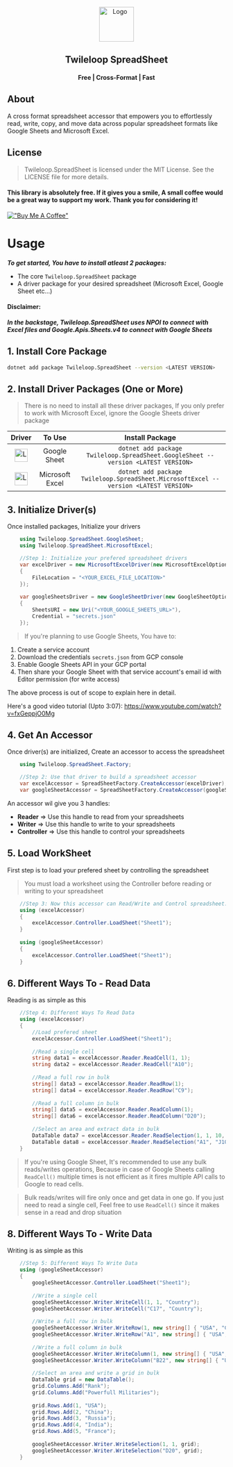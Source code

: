 <!-- PROJECT LOGO -->
<br />
<div align="center">
  <a href="https://github.com/sangeethnandakumar/Twileloop.SpreadSheet">
    <img src="https://iili.io/HUaMukB.png" alt="Logo" width="80" height="80">
  </a>

  <h2 align="center"> Twileloop SpreadSheet</h2>
  <h4 align="center"> Free | Cross-Format | Fast </h4>
</div>

## About
A cross format spreadsheet accessor that empowers you to effortlessly read, write, copy, and move data across popular spreadsheet formats like Google Sheets and Microsoft Excel.

## License
> Twileloop.SpreadSheet is licensed under the MIT License. See the LICENSE file for more details.

#### This library is absolutely free. If it gives you a smile, A small coffee would be a great way to support my work. Thank you for considering it!
[!["Buy Me A Coffee"](https://www.buymeacoffee.com/assets/img/custom_images/orange_img.png)](https://www.buymeacoffee.com/sangeethnanda)

# Usage

***To get started, You have to install atleast 2 packages:***

- The core `Twileloop.SpreadSheet` package
- A driver package for your desired spreadsheet (Microsoft Excel, Google Sheet etc...)

#### Disclaimer:
***In the backstage, Twileloop.SpreadSheet uses NPOI to connect with Excel files and Google.Apis.Sheets.v4 to connect with Google Sheets***

## 1. Install Core Package
```bash
dotnet add package Twileloop.SpreadSheet --version <LATEST VERSION>
```

## 2. Install Driver Packages (One or More)

> There is no need to install all these driver packages, If you only prefer to work with Microsoft Excel, ignore the Google Sheets driver package




| Driver | To Use | Install Package   
| :---: | :---:   | :---:
| <img src="https://iili.io/HUaMOEG.png" alt="Logo" height="30"> | Google Sheet | `dotnet add package Twileloop.SpreadSheet.GoogleSheet --version <LATEST VERSION>`  
| <img src="https://iili.io/HUaM8Yl.png" alt="Logo" height="30"> | Microsoft Excel | `dotnet add package Twileloop.SpreadSheet.MicrosoftExcel --version <LATEST VERSION>`  

## 3. Initialize Driver(s) 
Once installed packages, Initialize your drivers

```csharp
    using Twileloop.SpreadSheet.GoogleSheet;
    using Twileloop.SpreadSheet.MicrosoftExcel;

    //Step 1: Initialize your prefered spreadsheet drivers
    var excelDriver = new MicrosoftExcelDriver(new MicrosoftExcelOptions
    {
        FileLocation = "<YOUR_EXCEL_FILE_LOCATION>"
    });
    
    var googleSheetsDriver = new GoogleSheetDriver(new GoogleSheetOptions
    {
        SheetsURI = new Uri("<YOUR_GOOGLE_SHEETS_URL>"),
        Credential = "secrets.json"
    });
```

> If you're planning to use Google Sheets, You have to:
1. Create a service account
1. Download the credentials `secrets.json` from GCP console
1. Enable Google Sheets API in your GCP portal
1. Then share your Google Sheet with that service account's email id with Editor permission (for write access)

The above process is out of scope to explain here in detail.

Here's a good video tutorial (Upto 3:07): https://www.youtube.com/watch?v=fxGeppjO0Mg

## 4. Get An Accessor
Once driver(s) are initialized, Create an accessor to access the spreadsheet

```csharp
    using Twileloop.SpreadSheet.Factory;

    //Step 2: Use that driver to build a spreadsheet accessor
    var excelAccessor = SpreadSheetFactory.CreateAccessor(excelDriver);
    var googleSheetAccessor = SpreadSheetFactory.CreateAccessor(googleSheetsDriver);
```

An accessor wil give you 3 handles:
- **Reader** => Use this handle to read from your spreadsheets
- **Writer** => Use this handle to write to your spreadsheets
- **Controller** => Use this handle to control your spreadsheets

## 5. Load WorkSheet
First step is to load your prefered sheet by controlling the spreadsheet
> You must load a worksheet using the Controller before reading or writing to your spreadsheet

```csharp
    //Step 3: Now this accessor can Read/Write and Control spreadsheet. Let's open Sheet1
    using (excelAccessor)
    {
        excelAccessor.Controller.LoadSheet("Sheet1");
    }
    
    using (googleSheetAccessor)
    {
        excelAccessor.Controller.LoadSheet("Sheet1");
    }
```

## 6. Different Ways To - Read Data
Reading is as simple as this

```csharp
    //Step 4: Different Ways To Read Data
    using (excelAccessor)
    {
        //Load prefered sheet
        excelAccessor.Controller.LoadSheet("Sheet1");
    
        //Read a single cell
        string data1 = excelAccessor.Reader.ReadCell(1, 1);
        string data2 = excelAccessor.Reader.ReadCell("A10");
    
        //Read a full row in bulk
        string[] data3 = excelAccessor.Reader.ReadRow(1);
        string[] data4 = excelAccessor.Reader.ReadRow("C9");
    
        //Read a full column in bulk
        string[] data5 = excelAccessor.Reader.ReadColumn(1);
        string[] data6 = excelAccessor.Reader.ReadColumn("D20");
    
        //Select an area and extract data in bulk
        DataTable data7 = excelAccessor.Reader.ReadSelection(1, 1, 10, 10);
        DataTable data8 = excelAccessor.Reader.ReadSelection("A1", "J10");
    }
```

> If you're using Google Sheet, It's recommended to use any bulk reads/writes operations, Because in case of Google Sheets calling `ReadCell()` multiple times is not efficient as it fires multiple API calls to Google to read cells.

> Bulk reads/writes will fire only once and get data in one go. If you just need to read a single cell, Feel free to use `ReadCell()` since it makes sense in a read and drop situation


## 8. Different Ways To - Write Data
Writing is as simple as this

```csharp
    //Step 5: Different Ways To Write Data
    using (googleSheetAccessor)
    {
        googleSheetAccessor.Controller.LoadSheet("Sheet1");
    
        //Write a single cell
        googleSheetAccessor.Writer.WriteCell(1, 1, "Country");
        googleSheetAccessor.Writer.WriteCell("C17", "Country");
    
        //Write a full row in bulk
        googleSheetAccessor.Writer.WriteRow(1, new string[] { "USA", "China", "Russia", "India" });
        googleSheetAccessor.Writer.WriteRow("A1", new string[] { "USA", "China", "Russia", "India" });
    
        //Write a full column in bulk
        googleSheetAccessor.Writer.WriteColumn(1, new string[] { "USA", "China", "Russia", "India" });
        googleSheetAccessor.Writer.WriteColumn("B22", new string[] { "USA", "China", "Russia", "India" });
    
        //Select an area and write a grid in bulk
        DataTable grid = new DataTable();
        grid.Columns.Add("Rank");
        grid.Columns.Add("Powerfull Militaries");
    
        grid.Rows.Add(1, "USA");
        grid.Rows.Add(2, "China");
        grid.Rows.Add(3, "Russia");
        grid.Rows.Add(4, "India");
        grid.Rows.Add(5, "France");
    
        googleSheetAccessor.Writer.WriteSelection(1, 1, grid);
        googleSheetAccessor.Writer.WriteSelection("D20", grid);
    }
```
